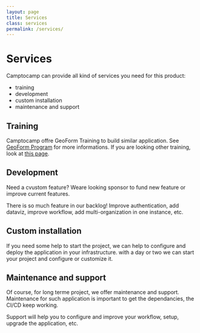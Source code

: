 ```yaml
---
layout: page
title: Services 
class: services
permalink: /services/
---
```

# Services

Camptocamp can provide all kind of services you need for this product:

* training
* development
* custom installation
* maintenance and support

## Training

Camptocamp offre GeoForm Training to build similar application. See [GeoForm
Program](https://www.camptocamp.com/en/trainings/geoform-form-creation) for more
informations. If you are looking other training, look at [this
page](https://www.camptocamp.com/training).

## Development

Need a cvustom feature? Weare looking sponsor to fund new feature or improve
current features.

There is so much feature in our backlog! Improve authentication, add dataviz,
improve workflow, add multi-organization in one instance, etc.

## Custom installation

If you need some help to start the project, we can help to configure and deploy
the application in your infrastructure. with a day or two we can start your
project and configure or customize it.

## Maintenance and support

Of course, for long terme project, we offer maintenance and support. Maintenance
for such application is important to get the dependancies, the CI/CD keep working.

Support will help you to configure and improve your workflow, setup, upgrade
the application, etc.
